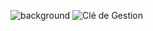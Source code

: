 ![background](https://github.com/user-attachments/assets/29d04ebb-e07f-47b5-95f0-c5d01b8c1392)
![Clé de Gestion](https://github.com/user-attachments/assets/4db60fc0-1e7a-4f79-8b4c-7d37ccea54df)
